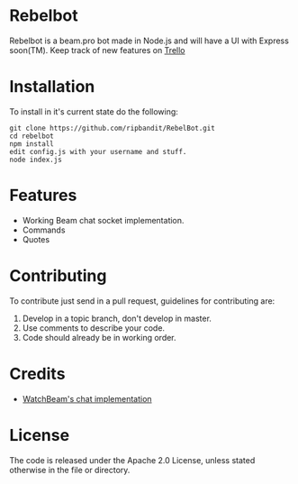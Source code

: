 # Rebelbot
Rebelbot is a beam.pro bot made in Node.js and will have a UI with Express soon(TM). Keep track of new features on [Trello](https://trello.com/b/2E3troaD) 


# Installation
To install in it's current state do the following:
```
git clone https://github.com/ripbandit/RebelBot.git
cd rebelbot
npm install
edit config.js with your username and stuff.
node index.js
```

# Features
- Working Beam chat socket implementation.
- Commands
- Quotes

# Contributing
To contribute just send in a pull request, guidelines for contributing are:

1. Develop in a topic branch, don't develop in master.
2. Use comments to describe your code.
3. Code should already be in working order.

# Credits
- [WatchBeam's chat implementation](https://github.com/WatchBeam/beam-client-node)

# License
The code is released under the Apache 2.0 License, unless stated otherwise in the file or directory.
